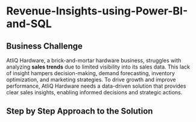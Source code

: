 # Revenue-Insights-using-Power-BI-and-SQL
## Business Challenge
AtliQ Hardware, a brick-and-mortar hardware business, struggles with analyzing **sales trends** due to limited visibility into its sales data. This lack of insight hampers decision-making, demand forecasting, inventory optimization, and marketing strategies. To drive growth and improve performance, AtliQ Hardware needs a data-driven solution that provides clear sales insights, enabling informed decisions and strategic actions.

## Step by Step Approach to the Solution
